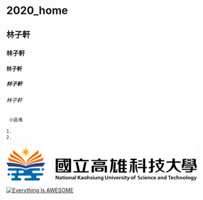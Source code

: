 # 2020_home
## 林子軒
### 林子軒
#### 林子軒
##### 林子軒
###### 林子軒
` 小區塊`
```  
1.
2.
```

![nkust](nkust.png "第一科大")

[![Everything Is AWESOME](https://img.youtube.com/vi/StTqXEQ2l-Y/0.jpg)](https://www.youtube.com/watch?v=StTqXEQ2l-Y "Everything Is AWESOME")
